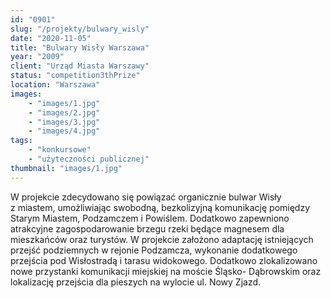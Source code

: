 ```yaml
---
id: "0901"
slug: "/projekty/bulwary_wisly"
date: "2020-11-05"
title: "Bulwary Wisły Warszawa"
year: "2009"
client: "Urząd Miasta Warszawy"
status: "competition3thPrize"
location: "Warszawa"
images: 
    - "images/1.jpg"
    - "images/2.jpg"
    - "images/3.jpg"
    - "images/4.jpg"    
tags: 
    - "konkursowe"
    - "użyteczności publicznej"
thumbnail: "images/1.jpg"
---
```

W projekcie zdecydowano się powiązać organicznie bulwar Wisły z&nbsp;miastem, umożliwiając swobodną, bezkolizyjną komunikację pomiędzy Starym Miastem, Podzamczem i&nbsp;Powiślem. Dodatkowo zapewniono atrakcyjne zagospodarowanie brzegu rzeki będące magnesem dla mieszkańców oraz turystów. W projekcie założono adaptację istniejących przejść podziemnych w&nbsp;rejonie Podzamcza, wykonanie dodatkowego przejścia pod Wisłostradą i&nbsp;tarasu widokowego. Dodatkowo zlokalizowano nowe przystanki komunikacji miejskiej na moście Śląsko- Dąbrowskim oraz lokalizację przejścia dla pieszych na wylocie ul. Nowy Zjazd.
